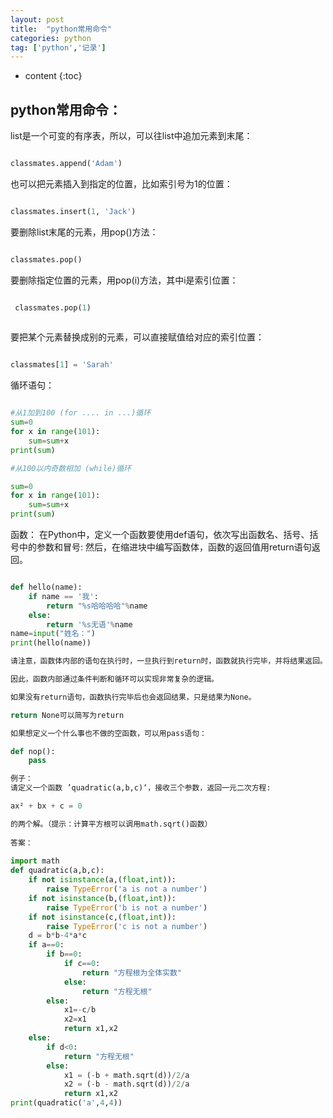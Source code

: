 ```yaml
---
layout: post
title:  "python常用命令"
categories: python
tag: ['python','记录']
---
```


* content
{:toc}

python常用命令：
-------

list是一个可变的有序表，所以，可以往list中追加元素到末尾：

~~~python

classmates.append('Adam')

~~~

也可以把元素插入到指定的位置，比如索引号为1的位置：

~~~python

classmates.insert(1, 'Jack')

~~~

要删除list末尾的元素，用pop()方法：

~~~python

classmates.pop()

~~~

要删除指定位置的元素，用pop(i)方法，其中i是索引位置：

~~~python

 classmates.pop(1)
 
 ~~~


要把某个元素替换成别的元素，可以直接赋值给对应的索引位置：

~~~python

classmates[1] = 'Sarah'

~~~

循环语句：

~~~python

#从1加到100 (for .... in ...)循环
sum=0
for x in range(101):
    sum=sum+x
print(sum) 

#从100以内奇数相加 (while)循环

sum=0
for x in range(101):
    sum=sum+x
print(sum) 

~~~

函数：
	在Python中，定义一个函数要使用def语句，依次写出函数名、括号、括号中的参数和冒号:
    然后，在缩进块中编写函数体，函数的返回值用return语句返回。

~~~python

def hello(name):
	if name == '我':
	    return "%s哈哈哈哈"%name
	else:
	    return '%s无语'%name
name=input("姓名：")
print(hello(name))

请注意，函数体内部的语句在执行时，一旦执行到return时，函数就执行完毕，并将结果返回。

因此，函数内部通过条件判断和循环可以实现非常复杂的逻辑。

如果没有return语句，函数执行完毕后也会返回结果，只是结果为None。

return None可以简写为return

如果想定义一个什么事也不做的空函数，可以用pass语句：

def nop():
    pass

例子： 
请定义一个函数 ’quadratic(a,b,c)‘，接收三个参数，返回一元二次方程: 

ax² + bx + c = 0 

的两个解。（提示：计算平方根可以调用math.sqrt()函数）
 
答案：
 
import math
def quadratic(a,b,c):
    if not isinstance(a,(float,int)):
        raise TypeError('a is not a number')
    if not isinstance(b,(float,int)):
        raise TypeError('b is not a number')
    if not isinstance(c,(float,int)):
        raise TypeError('c is not a number')
    d = b*b-4*a*c
    if a==0:
        if b==0:
            if c==0:
                return "方程根为全体实数"
            else:
                return "方程无根"  
        else:
            x1=-c/b
            x2=x1
            return x1,x2
    else:
        if d<0:
            return "方程无根" 
        else:
            x1 = (-b + math.sqrt(d))/2/a 
            x2 = (-b - math.sqrt(d))/2/a
            return x1,x2  
print(quadratic('a',4,4))
	
	
	
~~~